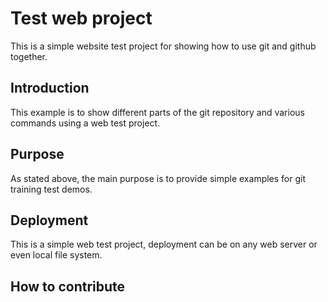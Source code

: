 # Test web project

This is a simple website test project for
showing how to use git and github together.

## Introduction

This example is to show different parts
of the git repository and various commands
using a web test project.

## Purpose

As stated above, the main purpose is to
provide simple examples for git training test demos.

## Deployment

This is a simple web test project, deployment
can be on any web server or even local file system.

## How to contribute
